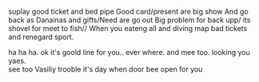 suplay good ticket and bed pipe
Good card/present are big show
And go back as Danainas and gifts/Need are go out
Big problem for back upp/
its shovel for meet to fish//
When you eateng all and diving map
bad tickets and renegard sport.   


ha ha ha.  ok it's goold line for you..  ever where.  and mee too.  looking you yaes.  
see too Vasiliy trooble
it's day when door bee open for you
